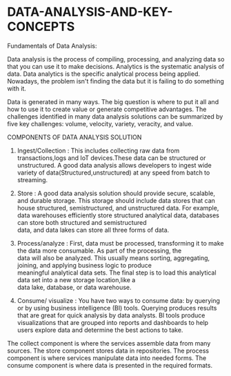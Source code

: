 # DATA-ANALYSIS-AND-KEY-CONCEPTS

Fundamentals of Data Analysis:

Data analysis is the process of compiling, processing, and analyzing data so that you can use it to make decisions.
Analytics is the systematic analysis of data. Data analytics is the specific analytical process being applied.
Nowadays, the problem isn't finding the data but it is failing to do something with it.

Data is generated in many ways. The big question is where to put it all and how to use it to create value or generate competitive advantages. The challenges identified in many data analysis solutions can be summarized by five key challenges: volume, velocity, variety, veracity, and value.

COMPONENTS OF DATA ANALYSIS SOLUTION

1. Ingest/Collection : This includes collecting raw data from transactions,logs and IoT devices.These data can be structured or unstructured.
                       A good data analysis allows developers to ingest wide variety of data(Structured,unstructured) at any speed from batch
                       to streaming.

2. Store : A good data analysis solution should provide secure, scalable, and durable storage. This storage should include data stores 
           that can house structured, semistructured, and unstructured data.
           For example, data warehouses efficiently store structured analytical data, databases can store both structured and semistructured           
           data, and data lakes can store all three forms of data.
           
3. Process/analyze : First, data must be processed, transforming it to make the data more consumable. As part of the processing, the     
                     data will also be analyzed. This usually means sorting, aggregating, joining, and applying business logic to produce  
                     meaningful analytical data sets. The final step is to load this analytical data set into a new storage location,like a  
                     data lake, database, or data warehouse.
                     
4. Consume/ visualize : You have two ways to consume data: by querying or by using business intelligence (BI) tools. Querying produces results  
                        that are great for quick analysis by data analysts. Bl tools produce visualizations that are grouped into reports and
                        dashboards to help users explore data and determine the best actions to take.                     

The collect component is where the services assemble data from many sources.
The store component stores data in repositories.
The process component is where services manipulate data into needed forms.
The consume component is where data is presented in the required formats.


